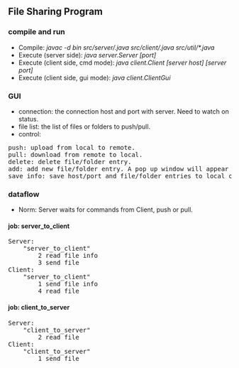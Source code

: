 ## File Sharing Program

### compile and run
 - Compile: _javac -d bin src/server/*.java src/client/*.java src/util/*.java_
 - Execute (server side): _java server.Server [port]_
 - Execute (client side, cmd mode): _java client.Client [server host] [server port]_
 - Execute (client side, gui mode): _java client.ClientGui_

### GUI
 - connection: the connection host and port with server. Need to watch on status.
 - file list: the list of files or folders to push/pull.
 - control:
<pre>
push: upload from local to remote.
pull: download from remote to local.
delete: delete file/folder entry.
add: add new file/folder entry. A pop up window will appear for inputs, need to input full path name here.
save info: save host/port and file/folder entries to local csv files, so that it will be loaded next time at GUI startup.
</pre>

### dataflow
 - Norm: Server waits for commands from Client, push or pull.
 
#### job: server_to_client
<pre>
Server:
	"server_to_client"
		2 read file info
		3 send file
Client:
	"server_to_client"
		1 send file info
		4 read file
</pre>

#### job: client_to_server
<pre>
Server:
	"client_to_server"
		2 read file
Client:
	"client_to_server"
		1 send file
</pre>